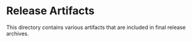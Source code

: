# Release Artifacts

This directory contains various artifacts that are included in final release
archives.
